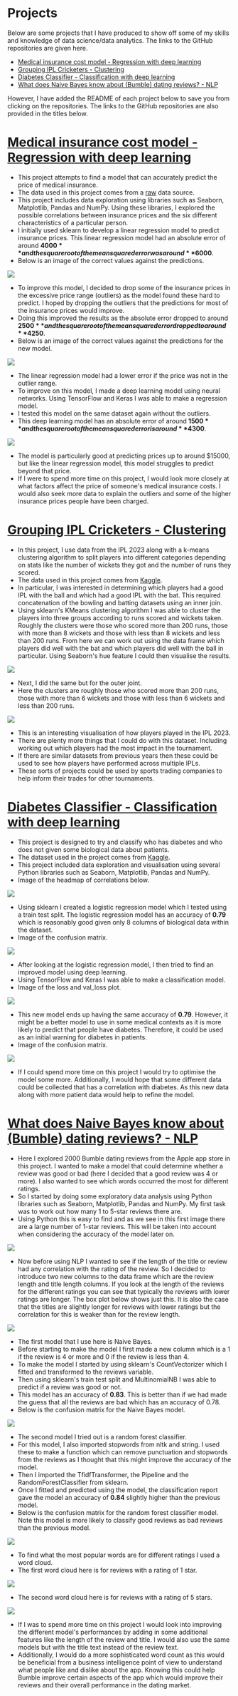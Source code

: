 # Projects
Below are some projects that I have produced to show off some of my skills and knowledge of data science/data analytics. The links to the GitHub repositories are given here.

- [Medical insurance cost model - Regression with deep learning](https://github.com/lcwhite29/Project-Regression)
- [Grouping IPL Cricketers -  Clustering](https://github.com/lcwhite29/Project-Clustering)
- [Diabetes Classifier - Classification with deep learning](https://github.com/lcwhite29/Project-Classification)
- [What does Naive Bayes know about (Bumble) dating reviews? - NLP](https://github.com/lcwhite29/Project-NLP)

However, I have added the README of each project below to save you from clicking on the repositories. The links to the GitHub repositories are also provided in the titles below.

# [Medical insurance cost model - Regression with deep learning](https://github.com/lcwhite29/Project-Regression)
- This project attempts to find a model that can accurately predict the price of medical insurance.
- The data used in this project comes from a [raw](https://raw.githubusercontent.com/stedy/Machine-Learning-with-R-datasets/master/insurance.csv) data source.
- This project includes data exploration using libraries such as Seaborn, Matplotlib, Pandas and NumPy.  Using these libraries, I explored the possible correlations between insurance prices and the six different characteristics of a particular person.
- I initially used sklearn to develop a linear regression model to predict insurance prices. This linear regression model had an absolute error of around **$4000** and the square root of the mean squared error was around **$6000**.
- Below is an image of the correct values against the predictions.

![](Images/Picture_1.png)

- To improve this model, I decided to drop some of the insurance prices in the excessive price range (outliers) as the model found these hard to predict. I hoped by dropping the outliers that the predictions for most of the insurance prices would improve.
- Doing this improved the results as the absolute error dropped to around **$2500** and the square root of the mean squared error dropped to around **$4250**.
- Below is an image of the correct values against the predictions for the new model.

![](Images/Picture_2.png)

- The linear regression model had a lower error if the price was not in the outlier range.
- To improve on this model,  I made a deep learning model using neural networks. Using TensorFlow and Keras I was able to make a regression model.
- I tested this model on the same dataset again without the outliers.
- This deep learning model has an absolute error of around **$1500** and the square root of the mean squared error is around **$4300**.

![](Images/Picture_3.png)

- The model is particularly good at predicting prices up to around $15000, but like the linear regression model, this model struggles to predict beyond that price.
- If I were to spend more time on this project, I would look more closely at what factors affect the price of someone's medical insurance costs. I would also seek more data to explain the outliers and some of the higher insurance prices people have been charged.

# [Grouping IPL Cricketers -  Clustering](https://github.com/lcwhite29/Project-Clustering)
- In this project, I use data from the IPL 2023 along with a k-means clustering algorithm to split players into different categories depending on stats like the number of wickets they got and the number of runs they scored.
- The data used in this project comes from [Kaggle](https://www.kaggle.com/datasets/purnend26/ipl-2023-dataset).
- In particular, I was interested in determining which players had a good IPL with the ball and which had a good IPL with the bat. This required concatenation of the bowling and batting datasets using an inner join.
- Using sklearn's KMeans clustering algorithm I was able to cluster the players into three groups according to runs scored and wickets taken. Roughly the clusters were those who scored more than 200 runs, those with more than 8 wickets and those with less than 8 wickets and less than 200 runs. From here we can work out using the data frame which players did well with the bat and which players did well with the ball in particular. Using Seaborn's hue feature I could then visualise the results.

![](Images/Picture_4.png)

- Next, I did the same but for the outer joint.
- Here the clusters are roughly those who scored more than 200 runs, those with more than 6 wickets and those with less than 6 wickets and less than 200 runs. 

![](Images/Picture_5.png)

- This is an interesting visualisation of how players played in the IPL 2023.
- There are plenty more things that I could do with this dataset. Including working out which players had the most impact in the tournament.
- If there are similar datasets from previous years then these could be used to see how players have performed across multiple IPLs.
- These sorts of projects could be used by sports trading companies to help inform their trades for other tournaments.

# [Diabetes Classifier - Classification with deep learning](https://github.com/lcwhite29/Project-Classification)
- This project is designed to try and classify who has diabetes and who does not given some biological data about patients.
- The dataset used in the project comes from [Kaggle](https://www.kaggle.com/datasets/ashishkumarjayswal/diabetes-dataset?resource=download).
- This project included data exploration and visualisation using several Python libraries such as Seaborn, Matplotlib, Pandas and NumPy.
- Image of the headmap of correlations below.

![](Images/Picture_6.png)

- Using sklearn I created a logistic regression model which I tested using a train test split. The logistic regression model has an accuracy of **0.79** which is reasonably good given only 8 columns of biological data within the dataset.
- Image of the confusion matrix.

![](Images/Picture_7.png)

- After looking at the logistic regression model, I then tried to find an improved model using deep learning.
- Using TensorFlow and Keras I was able to make a classification model.
- Image of the loss and val_loss plot.

![](Images/Picture_8.png)

- This new model ends up having the same accuracy of **0.79**. However, it might be a better model to use in some medical contexts as it is more likely to predict that people have diabetes. Therefore, it could be used as an initial warning for diabetes in patients.
- Image of the confusion matrix.

![](Images/Picture_9.png)

- If I could spend more time on this project I would try to optimise the model some more. Additionally, I would hope that some different data could be collected that has a correlation with diabetes. As this new data along with more patient data would help to refine the model.

# [What does Naive Bayes know about (Bumble) dating reviews? - NLP](https://github.com/lcwhite29/Project-NLP)
- Here I explored 2000 Bumble dating reviews from the Apple app store in this project. I wanted to make a model that could determine whether a review was good or bad (here I decided that a good review was 4 or more). I also wanted to see which words occurred the most for different ratings.
- So I started by doing some exploratory data analysis using Python libraries such as Seaborn, Matplotlib, Pandas and NumPy. My first task was to work out how many 1 to 5-star reviews there are.
- Using Python this is easy to find and as we see in this first image there are a large number of 1-star reviews. This will be taken into account when considering the accuracy of the model later on.

![](Images/Picture_10.png)

- Now before using NLP I wanted to see if the length of the title or review had any correlation with the rating of the review. So I decided to introduce two new columns to the data frame which are the review length and title length columns. If you look at the length of the reviews for the different ratings you can see that typically the reviews with lower ratings are longer. The box plot below shows just this. It is also the case that the titles are slightly longer for reviews with lower ratings but the correlation for this is weaker than for the review length.

![](Images/Picture_11.png)

- The first model that I use here is Naive Bayes.
- Before starting to make the model I first made a new column which is a 1 if the review is 4 or more and 0 if the review is less than 4.
- To make the model I started by using sklearn's CountVectorizer which I fitted and transformed to the reviews variable.
- Then using sklearn's train test split and MultinomialNB I was able to predict if a review was good or not.
- This model has an accuracy of **0.83**. This is better than if we had made the guess that all the reviews are bad which has an accuracy of 0.78.
- Below is the confusion matrix for the Naive Bayes model. 

![](Images/Picture_12.png)

- The second model I tried out is a random forest classifier.
- For this model, I also imported stopwords from nltk and string. I used these to make a function which can remove punctuation and stopwords from the reviews as I thought that this might improve the accuracy of the model.
- Then I imported the TfidfTransformer, the Pipeline and the RandomForestClassifier from sklearn.
- Once I fitted and predicted using the model, the classification report gave the model an accuracy of **0.84** slightly higher than the previous model.
- Below is the confusion matrix for the random forest classifier model. Note this model is more likely to classify good reviews as bad reviews than the previous model.

![](Images/Picture_13.png)

- To find what the most popular words are for different ratings I used a word cloud. 
- The first word cloud here is for reviews with a rating of 1 star.

![](Images/Picture_14.png)

- The second word cloud here is for reviews with a rating of 5 stars.

![](Images/Picture_15.png)

- If I was to spend more time on this project I would look into improving the different model's performances by adding in some additional features like the length of the review and title. I would also use the same models but with the title text instead of the review text.
- Additionally, I would do a more sophisticated word count as this would be beneficial from a business intelligence point of view to understand what people like and dislike about the app. Knowing this could help Bumble improve certain aspects of the app which would improve their reviews and their overall performance in the dating market.
